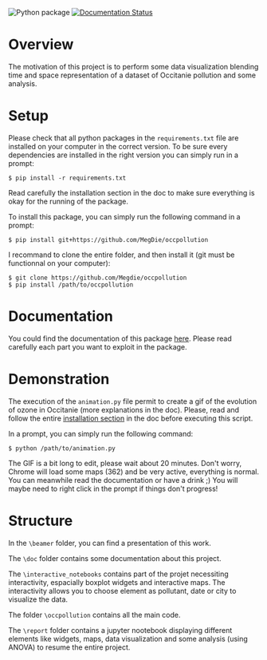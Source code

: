 
![Python package](https://github.com/MegDie/occpollution/workflows/Python%20package/badge.svg)
[![Documentation Status](https://readthedocs.org/projects/occpollution/badge/?version=latest)](https://occpollution.readthedocs.io/en/latest/?badge=latest)

# Overview

The motivation of this project is to perform some data visualization blending time and space representation of a dataset of Occitanie pollution and some analysis.


# Setup

Please check that all python packages in the `requirements.txt` file are installed on your computer in the correct version. To be sure every dependencies are installed in the right version you can simply run in a prompt:

    $ pip install -r requirements.txt


Read carefully the installation section in the doc to make sure everything is okay for the running of the package.

To install this package, you can simply run the following command in a prompt:

    $ pip install git+https://github.com/MegDie/occpollution

I recommand to clone the entire folder, and then install it (git must be functionnal on your computer): 

    $ git clone https://github.com/Megdie/occpollution
    $ pip install /path/to/occpollution
    

# Documentation

You could find the documentation of this package [here](https://occpollution.readthedocs.io/en/latest/). Please read carefully each part you want to exploit in the package.

# Demonstration

The execution of the `animation.py` file permit to create a gif of the evolution of ozone in Occitanie (more explanations in the doc). Please, read and follow the entire [installation section](https://occpollution.readthedocs.io/en/latest/installation/installation.html) in the doc before executing this script. 

In a prompt, you can simply run the following command:
    
    $ python /path/to/animation.py


The GIF is a bit long to edit, please wait about 20 minutes. Don't worry, Chrome will load some maps (362) and be very active, everything is normal. You can meanwhile read the documentation or have a drink ;) You will maybe need to right click in the prompt if things don't progress! 

# Structure

In the `\beamer` folder, you can find a presentation of this work.

The `\doc` folder contains some documentation about this project.

The `\interactive_notebooks` contains part of the projet necessiting interactivity, espacially boxplot widgets and interactive maps. The interactivity allows you to choose element as pollutant, date or city to visualize the data.

The folder `\occpollution` contains all the main code.

The `\report` folder contains a jupyter nootebook displaying different elements like widgets, maps, data visualization and some analysis (using ANOVA) to resume the entire project.
